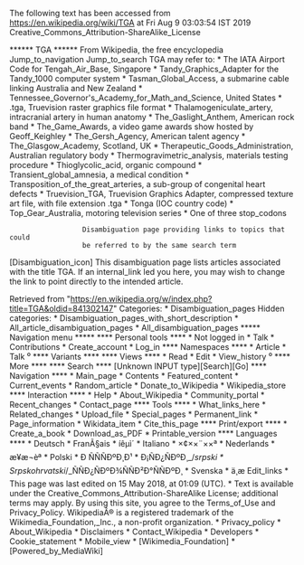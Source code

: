 The following text has been accessed from https://en.wikipedia.org/wiki/TGA at Fri Aug 9 03:03:54 IST 2019
Creative_Commons_Attribution-ShareAlike_License




















****** TGA ******
From Wikipedia, the free encyclopedia
Jump_to_navigation Jump_to_search
TGA may refer to:
    * The IATA Airport Code for Tengah_Air_Base, Singapore
    * Tandy_Graphics_Adapter for the Tandy_1000 computer system
    * Tasman_Global_Access, a submarine cable linking Australia and New Zealand
    * Tennessee_Governor's_Academy_for_Math_and_Science, United States
    * .tga, Truevision raster graphics file format
    * Thalamogeniculate_artery, intracranial artery in human anatomy
    * The_Gaslight_Anthem, American rock band
    * The_Game_Awards, a video game awards show hosted by Geoff_Keighley
    * The_Gersh_Agency, American talent agency
    * The_Glasgow_Academy, Scotland, UK
    * Therapeutic_Goods_Administration, Australian regulatory body
    * Thermogravimetric_analysis, materials testing procedure
    * Thioglycolic_acid, organic compound
    * Transient_global_amnesia, a medical condition
    * Transposition_of_the_great_arteries, a sub-group of congenital heart
      defects
    * Truevision_TGA, Truevision Graphics Adapter, compressed texture art file,
      with file extension .tga
    * Tonga (IOC country code)
    * Top_Gear_Australia, motoring television series
    * One of three stop_codons

                      Disambiguation page providing links to topics that could
                      be referred to by the same search term
[Disambiguation_icon] This disambiguation page lists articles associated with
                      the title TGA.
                      If an internal_link led you here, you may wish to change
                      the link to point directly to the intended article.

Retrieved from "https://en.wikipedia.org/w/index.php?title=TGA&oldid=841302147"
Categories:
    * Disambiguation_pages
Hidden categories:
    * Disambiguation_pages_with_short_description
    * All_article_disambiguation_pages
    * All_disambiguation_pages
***** Navigation menu *****
**** Personal tools ****
    * Not logged in
    * Talk
    * Contributions
    * Create_account
    * Log_in
**** Namespaces ****
    * Article
    * Talk
⁰
**** Variants ****
**** Views ****
    * Read
    * Edit
    * View_history
⁰
**** More ****
**** Search ****
[Unknown INPUT type][Search][Go]
**** Navigation ****
    * Main_page
    * Contents
    * Featured_content
    * Current_events
    * Random_article
    * Donate_to_Wikipedia
    * Wikipedia_store
**** Interaction ****
    * Help
    * About_Wikipedia
    * Community_portal
    * Recent_changes
    * Contact_page
**** Tools ****
    * What_links_here
    * Related_changes
    * Upload_file
    * Special_pages
    * Permanent_link
    * Page_information
    * Wikidata_item
    * Cite_this_page
**** Print/export ****
    * Create_a_book
    * Download_as_PDF
    * Printable_version
**** Languages ****
    * Deutsch
    * FranÃ§ais
    * íêµ­ì´
    * Italiano
    * ×¢××¨××ª
    * Nederlands
    * æ¥æ¬èª
    * Polski
    * Ð ÑÑÑÐºÐ¸Ð¹
    * Ð¡ÑÐ¿ÑÐºÐ¸_/_srpski
    * Srpskohrvatski_/_ÑÑÐ¿ÑÐºÐ¾ÑÑÐ²Ð°ÑÑÐºÐ¸
    * Svenska
    * ä¸­æ
Edit_links
    * This page was last edited on 15 May 2018, at 01:09 (UTC).
    * Text is available under the Creative_Commons_Attribution-ShareAlike
      License; additional terms may apply. By using this site, you agree to the
      Terms_of_Use and Privacy_Policy. WikipediaÂ® is a registered trademark of
      the Wikimedia_Foundation,_Inc., a non-profit organization.
    * Privacy_policy
    * About_Wikipedia
    * Disclaimers
    * Contact_Wikipedia
    * Developers
    * Cookie_statement
    * Mobile_view
    * [Wikimedia_Foundation]
    * [Powered_by_MediaWiki]
